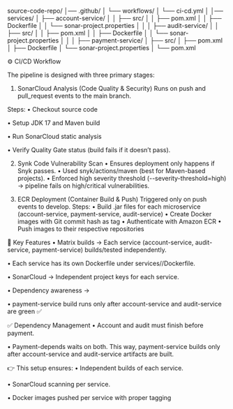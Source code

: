 source-code-repo/
│── .github/
│    └── workflows/
│         └── ci-cd.yml
│
│── services/
│    ├── account-service/
│    │    ├── src/
│    │    ├── pom.xml
│    │    ├── Dockerfile
│    │    └── sonar-project.properties
│    │
│    ├── audit-service/
│    │    ├── src/
│    │    ├── pom.xml
│    │    ├── Dockerfile
│    │    └── sonar-project.properties
│    │
│    ├── payment-service/
│         ├── src/
│         ├── pom.xml
│         ├── Dockerfile
│         └── sonar-project.properties
│
└── pom.xml   




⚙️ CI/CD Workflow

The pipeline is designed with three primary stages:

1. SonarCloud Analysis (Code Quality & Security)
Runs on push and pull_request events to the main branch.

Steps:
•	Checkout source code

•	Setup JDK 17 and Maven build

•	Run SonarCloud static analysis

•	Verify Quality Gate status (build fails if it doesn’t pass).

2.  Synk Code Vulnerability Scan
•	Ensures deployment only happens if Snyk passes.
•	Used snyk/actions/maven (best for Maven-based projects).
•	Enforced high severity threshold (--severity-threshold=high) → pipeline fails on high/critical       vulnerabilities.

3. ECR Deployment (Container Build & Push)
Triggered only on push events to develop.
Steps:
•	Build .jar files for each microservice (account-service, payment-service, audit-service)
•	Create Docker images with Git commit hash as tag
•	Authenticate with Amazon ECR
•	Push images to their respective repositories

🔑 Key Features
•	Matrix builds → Each service (account-service, audit-service, payment-service) builds/tested independently.

•	Each service has its own Dockerfile under services/<service>/Dockerfile.

•	SonarCloud → Independent project keys for each service.

•	Dependency awareness →

•	payment-service build runs only after account-service and audit-service are green ✅ 


✅ Dependency Management
•	Account and audit must finish before payment.

•	Payment-depends waits on both. This way, payment-service builds only after account-service and audit-service artifacts are built.

👉 This setup ensures:
•	Independent builds of each service.

•	SonarCloud scanning per service.

•	Docker images pushed per service with proper tagging





